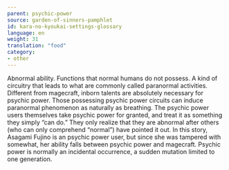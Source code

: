 ```yaml
---
parent: psychic-power
source: garden-of-sinners-pamphlet
id: kara-no-kyoukai-settings-glossary
language: en
weight: 31
translation: "food"
category:
- other
---
```


Abnormal ability. Functions that normal humans do not possess. A kind of circuitry that leads to what are commonly called paranormal activities.
Different from magecraft, inborn talents are absolutely necessary for psychic power. Those possessing psychic power circuits can induce paranormal phenomenon as naturally as breathing. The psychic power users themselves take psychic power for granted, and treat it as something they simply “can do.” They only realize that they are abnormal after others (who can only comprehend “normal”) have pointed it out.
In this story, Asagami Fujino is an psychic power user, but since she was tampered with somewhat, her ability falls between psychic power and magecraft.
Psychic power is normally an incidental occurrence, a sudden mutation limited to one generation.
